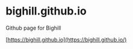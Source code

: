 # bighill.github.io
Github page for Bighill

[https://bighill.github.io](https://bighill.github.io/)
